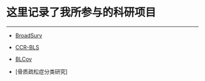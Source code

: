 # 这里记录了我所参与的科研项目
***
* [BroadSurv](/学海无涯/科研/BroadSurv.md)
  
* [CCR-BLS](/学海无涯/科研/CCR-BLS.md)
  
* [BLCov](/学海无涯/科研/BLCov.md)

* [骨质疏松症分类研究] 
